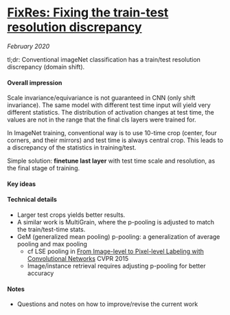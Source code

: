 # [FixRes: Fixing the train-test resolution discrepancy](https://arxiv.org/abs/1906.06423) 

_February 2020_

tl;dr: Conventional imageNet classification has a train/test resolution discrepancy (domain shift).

#### Overall impression
Scale invariance/equivariance is not guaranteed in CNN (only shift invariance). The same model with different test time input will yield very different statistics. The distribution of activation changes at test time, the values are not in the range that the final cls layers were trained for.

In ImageNet training, conventional way is to use 10-time crop (center, four corners, and their mirrors) and test time is always central crop. This leads to a discrepancy of the statistics in training/test.

Simple solution: **finetune last layer** with test time scale and resolution, as the final stage of training.


#### Key ideas

#### Technical details
- Larger test crops yields better results.
- A similar work is MultiGrain, where the p-pooling is adjusted to match the train/test-time stats.
- GeM (generalized mean pooling) p-pooling: a generalization of average pooling and max pooling
	- cf LSE pooling in [From Image-level to Pixel-level Labeling with Convolutional Networks](https://arxiv.org/abs/1411.6228) CVPR 2015
	- Image/instance retrieval requires adjusting p-pooling for better accuracy

#### Notes
- Questions and notes on how to improve/revise the current work  

